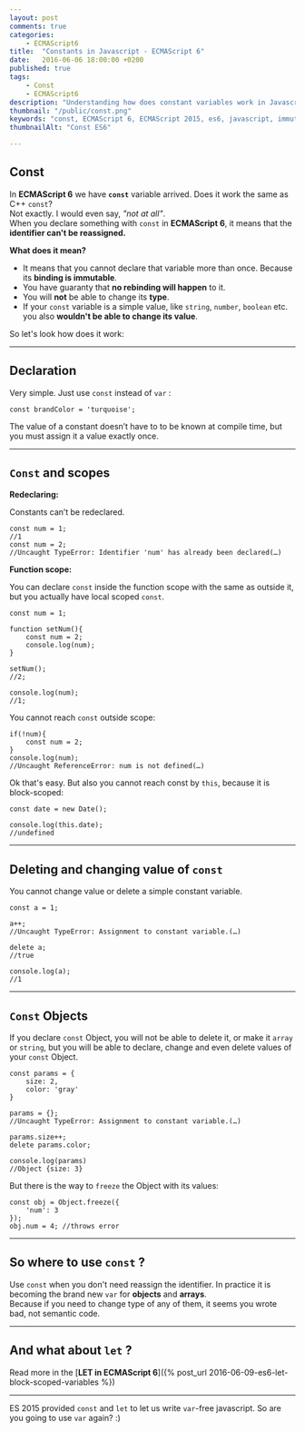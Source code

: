 ```yaml
---
layout: post
comments: true
categories:
    - ECMAScript6
title:  "Constants in Javascript - ECMAScript 6"
date:   2016-06-06 18:00:00 +0200
published: true
tags: 
    - Const
    - ECMAScript6
description: "Understanding how does constant variables work in Javascript ECMAScript 6. Immutable variables in Javascript"
thumbnail: "/public/const.png"
keywords: "const, ECMAScript 6, ECMAScript 2015, es6, javascript, immutable variables, constant"
thumbnailAlt: "Const ES6"

---
```


## Const

In **ECMAScript 6** we have **`const`** variable arrived. Does it work the same as C++ `const`? <br/>
Not exactly. I would even say, <i>"not at all"</i>.<br/>
When you declare something with `const` in **ECMAScript 6**, it means that the **identifier can't be reassigned.** <br/>

**What does it mean?** <br/><!--more-->

 - It means that you cannot declare that variable more than once. Because its **binding is immutable**. <br/>
 - You have guaranty that **no rebinding will happen** to it. <br/>
 - You will **not** be able to change its **type**.<br/>
 - If your `const` variable is a simple value, like `string`, `number`, `boolean` etc. you also **wouldn't be able to change its value**.<br/>
 
So let's look how does it work:  

___

## Declaration

Very simple. Just use `const` instead of `var` :

    const brandColor = 'turquoise';  

The value of a constant doesn’t have to to be known at compile time, but you must assign it a value exactly once.

___

## `Const` and scopes

**Redeclaring:**

Constants can’t be redeclared. 

    const num = 1;
    //1
    const num = 2;
    //Uncaught TypeError: Identifier 'num' has already been declared(…)


**Function scope:**

You can declare `const` inside the function scope with the same as outside it, but you actually have local scoped `const`.

    const num = 1;
    
    function setNum(){
        const num = 2;
        console.log(num);
    }
    
    setNum();
    //2;
    
    console.log(num);
    //1;
    
You cannot reach `const` outside scope:

    if(!num){
        const num = 2;
    }
    console.log(num);
    //Uncaught ReferenceError: num is not defined(…)

Ok that's easy. But also you cannot reach const by `this`, because it is block-scoped:
 
    
    const date = new Date();
    
    console.log(this.date);
    //undefined
    
___

## Deleting and changing value of `const`

You cannot change value or delete a simple constant variable.

    const a = 1;
    
    a++;
    //Uncaught TypeError: Assignment to constant variable.(…)
    
    delete a;
    //true
    
    console.log(a);
    //1

___

## `Const` Objects

If you declare `const` Object, you will not be able to delete it, or make it `array` or `string`, but you will be able to declare, change and even delete values of your `const` Object.

    const params = {
        size: 2,
        color: 'gray'
    }
    
    params = {};
    //Uncaught TypeError: Assignment to constant variable.(…)
    
    params.size++;
    delete params.color;
    
    console.log(params)
    //Object {size: 3}


But there is the way to `freeze` the Object with its values:

    const obj = Object.freeze({
        'num': 3
    });
    obj.num = 4; //throws error
    
___

## So where to use `const` ?

Use `const` when you don't need reassign the identifier. In practice it is becoming the brand new `var` for **objects** and **arrays**. <br/> 
Because if you need to change type of any of them, it seems you wrote bad, not semantic code.

___

## And what about `let` ?
Read more in the [**LET in ECMAScript 6**]({% post_url 2016-06-09-es6-let-block-scoped-variables %})

___

ES 2015 provided `const` and `let` to let us write `var`-free javascript. So are you going to use `var` again? :) 


